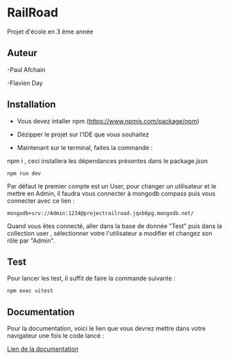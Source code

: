 # RailRoad
Projet d'école en 3 ème année

## Auteur

-Paul Afchain

-Flavien Day

## Installation

- Vous devez intaller npm (https://www.npmjs.com/package/npm)

- Dézipper le projet sur l'IDE que vous souhaitez

- Maintenant sur le terminal, faites la commande : 

npm i , ceci installera les dépendances présentes dans le package.json
```
npm run dev
```

Par défaut le premier compte est un User, pour changer un utilisateur et le mettre en Admin, il faudra vous connecter à mongodb compass puis vous connecter avec ce lien : 

```
mongodb+srv://Admin:1234@projectrailroad.jqxb6pg.mongodb.net/
```

Quand vous êtes connecté, aller dans la base de donnée "Test" puis dans la collection user , sélectionner votre l'utilisateur a modifier et changez son rôle par "Admin".

## Test

Pour lancer les test, il suffit de faire la commande suivante :

```
npm exec vitest
```

## Documentation

Pour la documentation, voici le lien que vous devrez mettre dans votre navigateur une fois le code lancé :

[Lien de la documentation ](http://localhost:3000/api-docs)